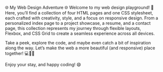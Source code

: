 🌐 My Web Design Adventure 🌐
Welcome to my web design playground! 🎉 Here, you’ll find a collection of four HTML pages and one CSS stylesheet, each crafted with creativity, style, and a focus on responsive design. From a personalized index page to a project showcase, a resume, and a contact page, this collection represents my journey through flexible layouts, Flexbox, and CSS Grid to create a seamless experience across all devices.

Take a peek, explore the code, and maybe even catch a bit of inspiration along the way. Let’s make the web a more beautiful (and responsive) place together! 💻📱✨

Enjoy your stay, and happy coding! 😄






